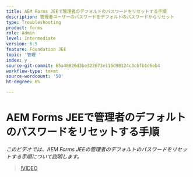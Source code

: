 ```yaml
---
title: AEM Forms JEEで管理者のデフォルトのパスワードをリセットする手順
description: 管理者ユーザーのパスワードをデフォルトのパスワードからリセット
type: Troubleshooting
product: forms
role: Admin
level: Intermediate
version: 6.5
feature: Foundation JEE
topic: '管理 '
index: y
source-git-commit: 65a40826d3be322673e116d98124c3cbfb1d6eb4
workflow-type: tm+mt
source-wordcount: '50'
ht-degree: 6%

---
```



# AEM Forms JEEで管理者のデフォルトのパスワードをリセットする手順

*このビデオでは、AEM Forms JEEの管理者のデフォルトのパスワードをリセットする手順について説明します。*

>[!VIDEO](https://video.tv.adobe.com/v/335541?quality=9&learn=on)